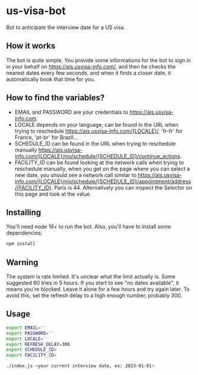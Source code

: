 # us-visa-bot
Bot to anticipate the interview date for a US visa.

## How it works

The bot is quite simple. You provide some informations for the bot to sign in in your behalf on https://ais.usvisa-info.com/, and then
he checks the nearest dates every few seconds, and when it finds a closer date, it automatically book that time for you.

## How to find the variables?

- EMAIL and PASSWORD are your credentials to https://ais.usvisa-info.com.
- LOCALE depends on your language, can be found in the URL when trying to reschedule https://ais.usvisa-info.com/{LOCALE}/. 'fr-fr' for France, 'pt-br' for Brazil...
- SCHEDULE_ID can be found in the URL when trying to reschedule manually https://ais.usvisa-info.com/{LOCALE}/niv/schedule/{SCHEDULE_ID}/continue_actions.
- FACILITY_ID can be found looking at the network calls when trying to reschedule manually, when you get on the page where you can select a new date, you should see a network call similar to https://ais.usvisa-info.com/{LOCALE}/niv/schedule/{SCHEDULE_ID}/appointment/address/{FACILITY_ID}. Paris is 44. Alternatively you can inspect the Selector on this page and look at the value.


## Installing

You'll need node 16+ to run the bot. Also, you'll have to install some dependencies:

```sh
npm install
```

## Warning

The system is rate limited. It's unclear what the limit actually is. Some suggested 60 tries in 5 hours. If you start to see "no dates available", it means you're blocked. Leave it alone for a few hours and try again later.
To avoid this, set the refresh delay to a high enough number, probably 300.
## Usage

```sh
export EMAIL=''
export PASSWORD=''
export LOCALE=''
export REFRESH_DELAY=300
export SCHEDULE_ID=
export FACILITY_ID=

./index.js <your current interview date, ex: 2023-01-01>
```
